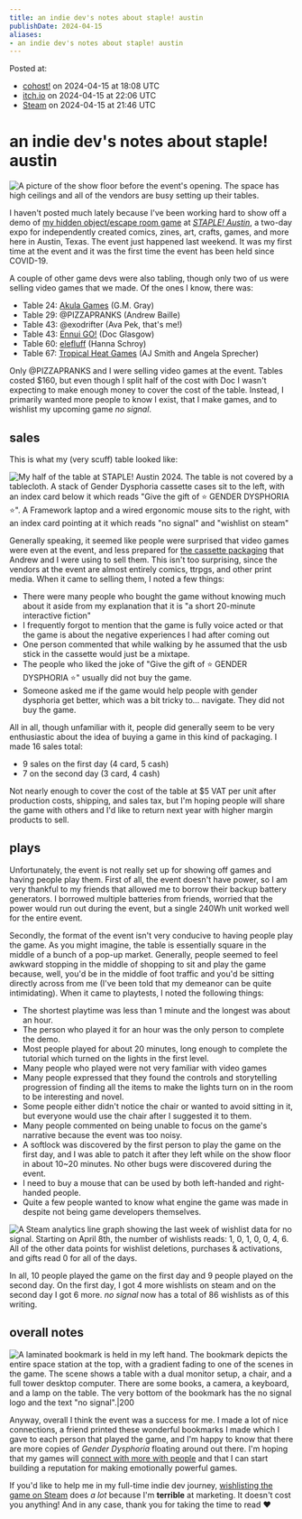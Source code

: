 ```yaml
---
title: an indie dev's notes about staple! austin
publishDate: 2024-04-15
aliases:
- an indie dev's notes about staple! austin
---
```


Posted at:
- [cohost!](https://cohost.org/exodrifter/post/5575141-an-indie-dev-s-notes) on 2024-04-15 at 18:08 UTC
- [itch.io](https://exodrifter.itch.io/lost-contact/devlog/715497/an-indie-devs-notes-about-staple-austin) on 2024-04-15 at 22:06 UTC
- [Steam](https://store.steampowered.com/news/app/2840590/view/7377534039863777457) on 2024-04-15 at 21:46 UTC

# an indie dev's notes about staple! austin

![A picture of the show floor before the event's opening. The space has high ceilings and all of the vendors are busy setting up their tables.](20240415_notes-about-staple-setup.png)

I haven't posted much lately because I've been working hard to show off a demo of [my hidden object/escape room game](https://store.steampowered.com/app/2840590/no_signal/) at _[STAPLE! Austin](https://staple-austin.org/)_, a two-day expo for independently created comics, zines, art, crafts, games, and more here in Austin, Texas. The event just happened last weekend. It was my first time at the event and it was the first time the event has been held since COVID-19.

A couple of other game devs were also tabling, though only two of us were selling video games that we made. Of the ones I know, there was:

- Table 24: [Akula Games](https://www.akula-games.com/) (G.M. Gray)
- Table 29: @PIZZAPRANKS (Andrew Baille)
- Table 43: @exodrifter (Ava Pek, that's me!)
- Table 43: [Ennui GO!](https://doctorglasgow.itch.io/ennui-go-hurricane-heart-beta) (Doc Glasgow)
- Table 60: [elefluff](https://linktr.ee/elefluff) (Hanna Schroy)
- Table 67: [Tropical Heat Games](https://www.tropicalheatstudios.com/) (AJ Smith and Angela Sprecher)

Only @PIZZAPRANKS and I were selling video games at the event. Tables costed $160, but even though I split half of the cost with Doc I wasn't expecting to make enough money to cover the cost of the table. Instead, I primarily wanted more people to know I exist, that I make games, and to wishlist my upcoming game _no signal_.

## sales

This is what my (very scuff) table looked like:

![My half of the table at STAPLE! Austin 2024. The table is not covered by a tablecloth. A stack of Gender Dysphoria cassette cases sit to the left, with an index card below it which reads "Give the gift of ⭐ GENDER DYSPHORIA ⭐". A Framework laptop and a wired ergonomic mouse sits to the right, with an index card pointing at it which reads "no signal" and "wishlist on steam"](20240415_notes-about-staple-table.png)

Generally speaking, it seemed like people were surprised that video games were even at the event, and less prepared for [the cassette packaging](https://cohost.org/exodrifter/post/5162027-gender-dysphoria-tap) that Andrew and I were using to sell them. This isn't too surprising, since the vendors at the event are almost entirely comics, ttrpgs, and other print media. When it came to selling them, I noted a few things:

- There were many people who bought the game without knowing much about it aside from my explanation that it is "a short 20-minute interactive fiction"
- I frequently forgot to mention that the game is fully voice acted or that the game is about the negative experiences I had after coming out
- One person commented that while walking by he assumed that the usb stick in the cassette would just be a mixtape.
- The people who liked the joke of "Give the gift of ⭐ GENDER DYSPHORIA ⭐" usually did not buy the game.
- Someone asked me if the game would help people with gender dysphoria get better, which was a bit tricky to... navigate. They did not buy the game.

All in all, though unfamiliar with it, people did generally seem to be very enthusiastic about the idea of buying a game in this kind of packaging. I made 16 sales total:

- 9 sales on the first day (4 card, 5 cash)
- 7 on the second day (3 card, 4 cash)

Not nearly enough to cover the cost of the table at $5 VAT per unit after production costs, shipping, and sales tax, but I'm hoping people will share the game with others and I'd like to return next year with higher margin products to sell.

## plays

Unfortunately, the event is not really set up for showing off games and having people play them. First of all, the event doesn't have power, so I am very thankful to my friends that allowed me to borrow their backup battery generators. I borrowed multiple batteries from friends, worried that the power would run out during the event, but a single 240Wh unit worked well for the entire event.

Secondly, the format of the event isn't very conducive to having people play the game. As you might imagine, the table is essentially square in the middle of a bunch of a pop-up market. Generally, people seemed to feel awkward stopping in the middle of shopping to sit and play the game because, well, you'd be in the middle of foot traffic and you'd be sitting directly across from me (I've been told that my demeanor can be quite intimidating). When it came to playtests, I noted the following things:

- The shortest playtime was less than 1 minute and the longest was about an hour.
- The person who played it for an hour was the only person to complete the demo.
- Most people played for about 20 minutes, long enough to complete the tutorial which turned on the lights in the first level.
- Many people who played were not very familiar with video games
- Many people expressed that they found the controls and storytelling progression of finding all the items to make the lights turn on in the room to be interesting and novel.
- Some people either didn't notice the chair or wanted to avoid sitting in it, but everyone would use the chair after I suggested it to them.
- Many people commented on being unable to focus on the game's narrative because the event was too noisy.
- A softlock was discovered by the first person to play the game on the first day, and I was able to patch it after they left while on the show floor in about 10~20 minutes. No other bugs were discovered during the event.
- I need to buy a mouse that can be used by both left-handed and right-handed people.
- Quite a few people wanted to know what engine the game was made in despite not being game developers themselves.

![A Steam analytics line graph showing the last week of wishlist data for _no signal_. Starting on April 8th, the number of wishlists reads: 1, 0, 1, 0, 0, 4, 6. All of the other data points for wishlist deletions, purchases & activations, and gifts read 0 for all of the days.](20240415_notes-about-staple-wishlists.png)

In all, 10 people played the game on the first day and 9 people played on the second day. On the first day, I got 4 more wishlists on steam and on the second day I got 6 more. _no signal_ now has a total of 86 wishlists as of this writing.

## overall notes

![A laminated bookmark is held in my left hand. The bookmark depicts the entire space station at the top, with a gradient fading to one of the scenes in the game. The scene shows a table with a dual monitor setup, a chair, and a full tower desktop computer. There are some books, a camera, a keyboard, and a lamp on the table. The very bottom of the bookmark has the no signal logo and the text "no signal".|200](20240415_notes-about-staple-bookmark.png)

Anyway, overall I think the event was a success for me. I made a lot of nice connections, a friend printed these wonderful bookmarks I made which I gave to each person that played the game, and I'm happy to know that there are more copies of _Gender Dysphoria_ floating around out there. I'm hoping that my games will [connect with more with people](https://cohost.org/exodrifter/post/5145551-why-i-make-games) and that I can start building a reputation for making emotionally powerful games.

If you'd like to help me in my full-time indie dev journey, [wishlisting the game on Steam](https://store.steampowered.com/app/2840590/no_signal/) does _a lot_ because I'm **terrible** at marketing. It doesn't cost you anything! And in any case, thank you for taking the time to read ❤️